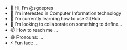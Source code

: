 - 👋 Hi, I’m @sgdepres
- 👀 I’m interested in Computer Information technology
- 🌱 I’m currently learning how to use GitHub
- 💞️ I’m looking to collaborate on something to define...
- 📫 How to reach me ...
- 😄 Pronouns: ...
- ⚡ Fun fact: ...

<!---
sgdepres/sgdepres is a ✨ special ✨ repository because its `README.md` (this file) appears on your GitHub profile.
You can click the Preview link to take a look at your changes.
--->
